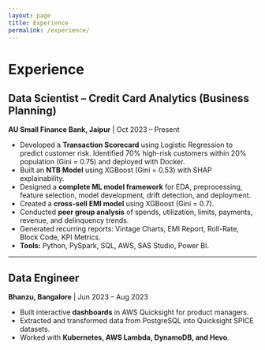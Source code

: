 ```yaml
---
layout: page
title: Experience
permalink: /experience/
---
```


# Experience

## Data Scientist – Credit Card Analytics (Business Planning)  
**AU Small Finance Bank, Jaipur** | Oct 2023 – Present  

- Developed a **Transaction Scorecard** using Logistic Regression to predict customer risk. Identified 70% high-risk customers within 20% population (Gini = 0.75) and deployed with Docker.  
- Built an **NTB Model** using XGBoost (Gini = 0.53) with SHAP explainability.  
- Designed a **complete ML model framework** for EDA, preprocessing, feature selection, model development, drift detection, and deployment.  
- Created a **cross-sell EMI model** using XGBoost (Gini = 0.7).  
- Conducted **peer group analysis** of spends, utilization, limits, payments, revenue, and delinquency trends.  
- Generated recurring reports: Vintage Charts, EMI Report, Roll-Rate, Block Code, KPI Metrics.  
- **Tools:** Python, PySpark, SQL, AWS, SAS Studio, Power BI.

---

## Data Engineer  
**Bhanzu, Bangalore** | Jun 2023 – Aug 2023  

- Built interactive **dashboards** in AWS Quicksight for product managers.  
- Extracted and transformed data from PostgreSQL into Quicksight SPICE datasets.  
- Worked with **Kubernetes, AWS Lambda, DynamoDB, and Hevo**.
